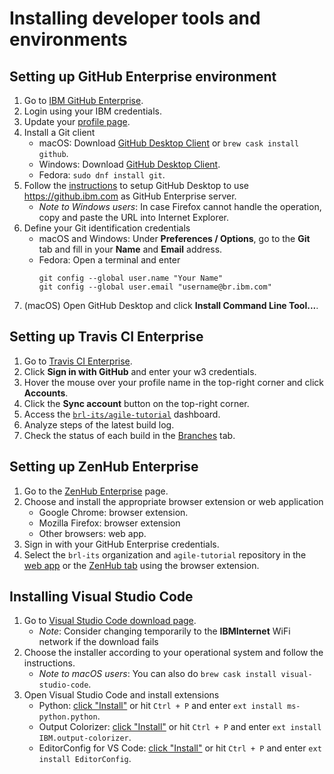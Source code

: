 # Installing developer tools and environments

## Setting up GitHub Enterprise environment

1. Go to [IBM GitHub Enterprise](https://github.ibm.com/).
1. Login using your IBM credentials.
1. Update your [profile page](https://github.ibm.com/settings/profile).
1. Install a Git client
    * macOS: Download [GitHub Desktop Client](https://desktop.github.com) or `brew cask install github`.
    * Windows: Download [GitHub Desktop Client](https://desktop.github.com).
    * Fedora: `sudo dnf install git`.
1. Follow the [instructions](https://help.github.com/desktop/guides/getting-started-with-github-desktop/setting-up-github-desktop/) to setup GitHub Desktop to use <https://github.ibm.com> as GitHub Enterprise server.
    * *Note to Windows users*: In case Firefox cannot handle the operation, copy and paste the URL into Internet Explorer.
1. Define your Git identification credentials
    * macOS and Windows: Under **Preferences / Options**, go to the **Git** tab and fill in your **Name** and **Email** address.
    * Fedora: Open a terminal and enter
        ```Shell
        git config --global user.name "Your Name"
        git config --global user.email "username@br.ibm.com"
        ```
1. (macOS) Open GitHub Desktop and click **Install Command Line Tool...**.

## Setting up Travis CI Enterprise

1. Go to [Travis CI Enterprise](https://travis.ibm.com/).
1. Click **Sign in with GitHub** and enter your w3 credentials.
1. Hover the mouse over your profile name in the top-right corner and click **Accounts**.
1. Click the **Sync account** button on the top-right corner.
1. Access the [`brl-its/agile-tutorial`](https://travis.ibm.com/brl-its/agile-tutorial) dashboard.
1. Analyze steps of the latest build log.
1. Check the status of each build in the [Branches](https://travis.ibm.com/brl-its/agile-tutorial/branches) tab.

## Setting up ZenHub Enterprise

1. Go to the [ZenHub Enterprise](https://zenhub.ibm.com/setup/download) page.
1. Choose and install the appropriate browser extension or web application
    * Google Chrome: browser extension.
    * Mozilla Firefox: browser extension
    * Other browsers: web app.
1. Sign in with your GitHub Enterprise credentials.
1. Select the `brl-its` organization and `agile-tutorial` repository in the [web app](https://zenhub.ibm.com/app/workspaces/agile-tutorial-5c240173b7d41fe10dbe52e6/boards) or the [ZenHub tab](https://github.ibm.com/brl-its/agile-tutorial#zenhub) using the browser extension.

## Installing Visual Studio Code

1. Go to [Visual Studio Code download page](https://code.visualstudio.com/Download).
    * *Note*: Consider changing temporarily to the **IBMInternet** WiFi network if the download fails
1. Choose the installer according to your operational system and follow the instructions.
    * *Note to macOS users*: You can also do `brew cask install visual-studio-code`.
1. Open Visual Studio Code and install extensions
    * Python: [click "Install"](https://marketplace.visualstudio.com/items?itemName=ms-python.python) or hit `Ctrl + P` and enter `ext install ms-python.python`.
    * Output Colorizer: [click "Install"](https://marketplace.visualstudio.com/items?itemName=IBM.output-colorizer) or hit `Ctrl + P` and enter `ext install IBM.output-colorizer`.
    * EditorConfig for VS Code: [click "Install"](https://marketplace.visualstudio.com/items?itemName=EditorConfig.EditorConfig) or hit `Ctrl + P` and enter `ext install EditorConfig`.
